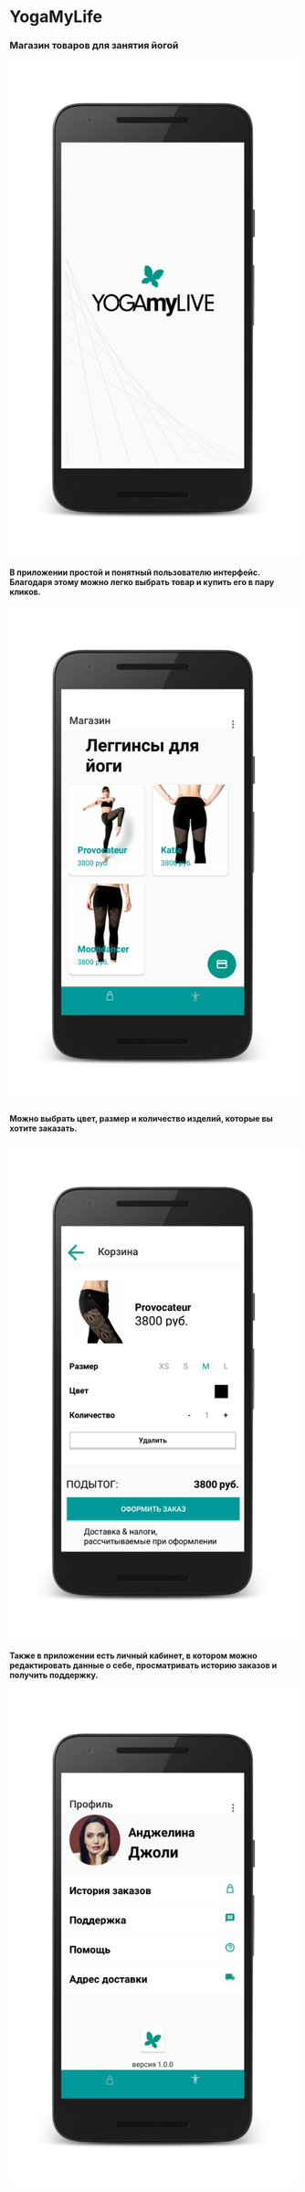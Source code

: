 # YogaMyLife

### Магазин товаров для занятия йогой

![Image alt](https://github.com/lightray13/YogaMyLife/blob/master/Screenshots/Screenshot_1.png)

#### В приложении простой и понятный пользователю интерфейс. Благодаря этому можно легко выбрать товар и купить его в пару кликов.

![Image alt](https://github.com/lightray13/YogaMyLife/blob/master/Screenshots/Screenshot_2.png)

#### Можно выбрать цвет, размер и количество изделий, которые вы хотите заказать.

![Image alt](https://github.com/lightray13/YogaMyLife/blob/master/Screenshots/Screenshot_3.png)

#### Также в приложении есть личный кабинет, в котором можно редактировать данные о себе, просматривать историю заказов и получить поддержку.

![Image alt](https://github.com/lightray13/YogaMyLife/blob/master/Screenshots/Screenshot_4.png)
